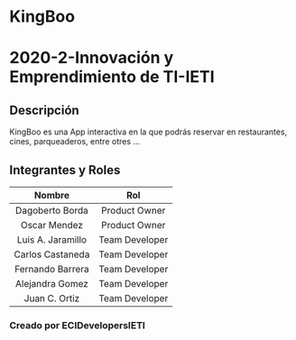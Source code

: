 # KingBoo 

# 2020-2-Innovación y Emprendimiento de TI-IETI

## Descripción

KingBoo es una App interactiva en la que podrás reservar en restaurantes, cines, parqueaderos, entre otres ... 

## Integrantes y Roles

|     Nombre    |     Rol         |
|:--------------:|:-------------: |
|Dagoberto Borda|Product Owner    |
|Oscar Mendez|Product Owner    |
|Luis A. Jaramillo|Team Developer |
|Carlos Castaneda|Team Developer  |
|Fernando Barrera|Team Developer  |
|Alejandra Gomez|Team Developer  |
|Juan C. Ortiz|Team Developer  |


### Creado por ECIDevelopersIETI 
